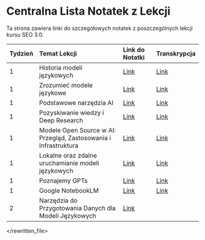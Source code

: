 # Centralna Lista Notatek z Lekcji

Ta strona zawiera linki do szczegółowych notatek z poszczególnych lekcji kursu SEO 3.0.

| Tydzień | Temat Lekcji                                             | Link do Notatki                                                                                                                                                              | Transkrypcja                                                                                                                                                                  |
| :------ | :------------------------------------------------------- | :--------------------------------------------------------------------------------------------------------------------------------------------------------------------------- | :---------------------------------------------------------------------------------------------------------------------------------------------------------------------------- |
| 1       | Historia modeli językowych                               | [Link](./Materialy_z_lekcji/Tydzień_1_Wstęp_do_AI_i_modeli_językowych/L01_Historia_Modeli_Jezykowych/Historia_Modeli_Jezykowych.md) | [Link](./Materialy_z_lekcji/Tydzień_1_Wstęp_do_AI_i_modeli_językowych/L01_Historia_Modeli_Jezykowych/Historia_Modeli_Jezykowych.txt)                                                 |
| 1       | Zrozumieć modele językowe                                | [Link](./Materialy_z_lekcji/Tydzień_1_Wstęp_do_AI_i_modeli_językowych/L02_Zrozumiec_Modele_Jezykowe/Zrozumiec_Modele_Jezykowe.md) | [Link](./Materialy_z_lekcji/Tydzień_1_Wstęp_do_AI_i_modeli_językowych/L02_Zrozumiec_Modele_Jezykowe/Czym_sa_modele_jezykowe.txt)                                                 |
| 1       | Podstawowe narzędzia AI                                  | [Link](./Materialy_z_lekcji/Tydzień_1_Wstęp_do_AI_i_modeli_językowych/L03_Podstawowe_Narzedzia_AI/Podstawowe_Narzedzia_AI.md) | [Link](./Materialy_z_lekcji/Tydzień_1_Wstęp_do_AI_i_modeli_językowych/L03_Podstawowe_Narzedzia_AI/Podstawowe_Narzedzia_AI.txt)                                                 |
| 1       | Pozyskiwanie wiedzy i Deep Research                      | [Link](./Materialy_z_lekcji/Tydzień_1_Wstęp_do_AI_i_modeli_językowych/L04_Pozyskiwanie_Wiedzy_Deep_Research/Pozyskiwanie_Wiedzy_Deep_Research.md) | [Link](./Materialy_z_lekcji/Tydzień_1_Wstęp_do_AI_i_modeli_językowych/L04_Pozyskiwanie_Wiedzy_Deep_Research/Pozyskiwanie_wiedzy_i_deep_research.txt)                                   |
| 1       | Modele Open Source w AI: Przegląd, Zastosowania i Infrastruktura | [Link](./Materialy_z_lekcji/Tydzień_1_Wstęp_do_AI_i_modeli_językowych/L05_Modele_Open_Source_w_AI/Modele_Open_Source_w_AI.md) | [Link](./Materialy_z_lekcji/Tydzień_1_Wstęp_do_AI_i_modeli_językowych/L05_Modele_Open_Source_w_AI/Modele_Open_Source_w_AI_Transkrypcja.md) |
| 1       | Lokalne oraz zdalne uruchamianie modeli językowych | [Link](./Materialy_z_lekcji/Tydzień_1_Wstęp_do_AI_i_modeli_językowych/L06_Lokalne_Zdalne_Uruchamianie_Modeli/Lokalne_Zdalne_Uruchamianie_Modeli.md) | [Link](./Materialy_z_lekcji/Tydzień_1_Wstęp_do_AI_i_modeli_językowych/L06_Lokalne_Zdalne_Uruchamianie_Modeli/Lokalne_oraz_zdalne_uruchamianie_modeli_jezykowych_Transkrypcja.md) |
| 1       | Poznajemy GPTs                            | [Link](./Materialy_z_lekcji/Tydzień_1_Wstęp_do_AI_i_modeli_językowych/L07_Poznajemy_GPTs/Poznajemy_GPTs.md)                               | [Link](./Materialy_z_lekcji/Tydzień_1_Wstęp_do_AI_i_modeli_językowych/L07_Poznajemy_GPTs/T01L07_Poznajemy_GPTs_Transkrypcja.md) |
| 1       | Google NotebookLM                         | [Link](./Materialy_z_lekcji/Tydzień_1_Wstęp_do_AI_i_modeli_językowych/L08_Google_NotebookLM/NotebookLM.md) | [Link](./Materialy_z_lekcji/Tydzień_1_Wstęp_do_AI_i_modeli_językowych/L08_Google_NotebookLM/T01L08_Notebook_LM_Transkrypcja.md) |
| 2       | Narzędzia do Przygotowania Danych dla Modeli Językowych | [Link](./Materialy_z_lekcji/Tydzień_2_przygotowanie_do_pracy_z_modelami_językowymi/Lekcja_Narzędzia_do_Przygotowania_Danych_LLM/Narzędzia_do_Przygotowania_Danych_LLM.md) |                                                                                                                                                                               |

</rewritten_file> 